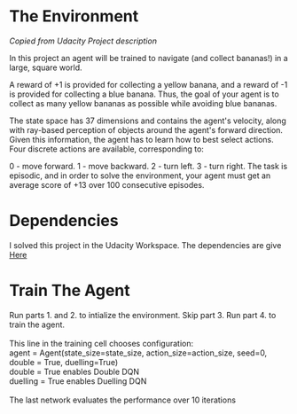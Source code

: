 # The Environment
*Copied from Udacity Project description*

In this project an agent will be trained to navigate (and collect bananas!) in a large, square world.


A reward of +1 is provided for collecting a yellow banana, and a reward of -1 is provided for collecting a blue banana. Thus, the goal of your agent is to collect as many yellow bananas as possible while avoiding blue bananas.

The state space has 37 dimensions and contains the agent's velocity, along with ray-based perception of objects around the agent's forward direction. Given this information, the agent has to learn how to best select actions. Four discrete actions are available, corresponding to:

0 - move forward.
1 - move backward.
2 - turn left.
3 - turn right.
The task is episodic, and in order to solve the environment, your agent must get an average score of +13 over 100 consecutive episodes.

# Dependencies
I solved this project in the Udacity Workspace. The dependencies are give [Here](https://github.com/udacity/deep-reinforcement-learning#dependencies)

# Train The Agent
Run parts 1. and 2. to intialize the environment. Skip part 3. Run part 4. to train the agent. <br>
<br>
This line in the training cell chooses configuration:<br>
agent = Agent(state_size=state_size, action_size=action_size, seed=0, double = True, duelling=True)<br>
double = True enables Double DQN<br>
duelling = True enables Duelling DQN<br>
<br>
The last network evaluates the performance over 10 iterations
